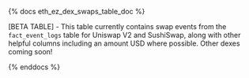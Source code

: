{% docs eth_ez_dex_swaps_table_doc %}

[BETA TABLE] - This table currently contains swap events from the ```fact_event_logs``` table for Uniswap V2 and SushiSwap, along with other helpful columns including an amount USD where possible. Other dexes coming soon! 

{% enddocs %}